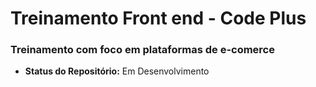# Treinamento Front end - Code Plus

### Treinamento com foco em plataformas de e-comerce

- **Status do Repositório:** Em Desenvolvimento

